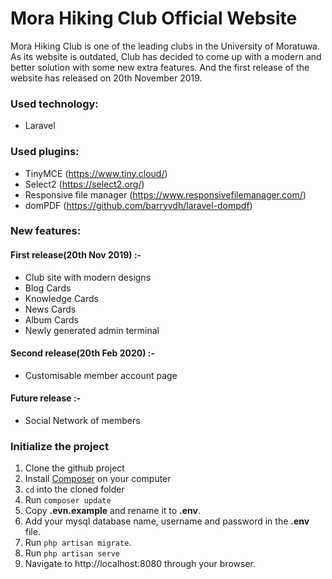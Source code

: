 # Mora Hiking Club Official Website
Mora Hiking Club is one of the leading clubs in the University of Moratuwa. As its website is outdated, Club has decided to come up with a modern and better solution with some new extra features. And the first release of the website has released on 20th November 2019.

### Used technology:
- Laravel

### Used plugins:
- TinyMCE (https://www.tiny.cloud/)
- Select2 (https://select2.org/)
- Responsive file manager (https://www.responsivefilemanager.com/)
- domPDF (https://github.com/barryvdh/laravel-dompdf)

### New features:
#### First release(20th Nov 2019) :-
- Club site with modern designs
- Blog Cards
- Knowledge Cards
- News Cards
- Album Cards
- Newly generated admin terminal

#### Second release(20th Feb 2020) :-
- Customisable member account page

#### Future release :-
- Social Network of members

### Initialize the project
1. Clone the github project
1. Install [Composer](http://getcomposer.org) on your computer
1. `cd` into the cloned folder
1. Run `composer update`
1. Copy __.evn.example__ and rename it to __.env__.
1. Add your mysql database name, username and password in the __.env__ file.
1. Run `php artisan migrate`.
1. Run `php artisan serve`
1. Navigate to http://localhost:8080 through your browser.
